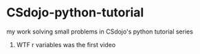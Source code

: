 # CSdojo-python-tutorial
my work solving small problems in CSdojo's python tutorial series

1. WTF r variables was the first video
